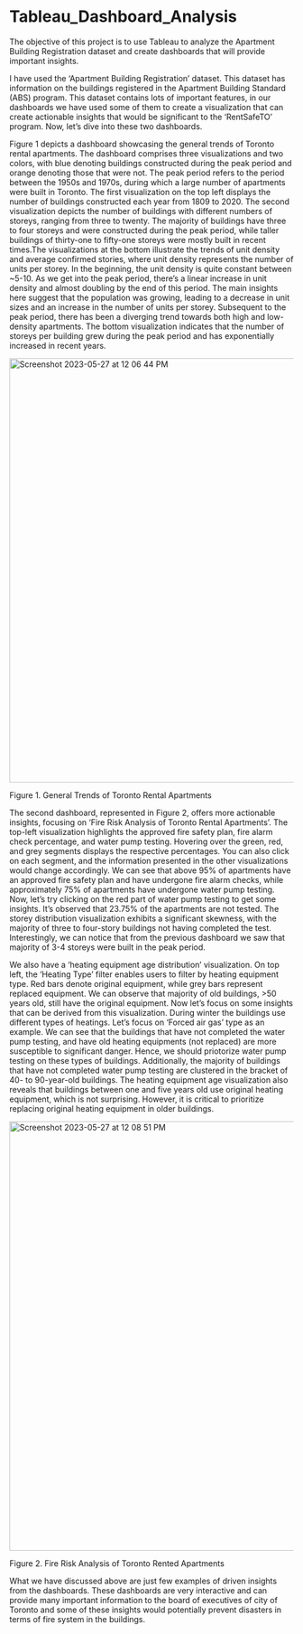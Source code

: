 # Tableau_Dashboard_Analysis
The objective of this project is to use Tableau to analyze the Apartment Building Registration dataset and create dashboards that will provide important insights. 

I have used the ‘Apartment Building Registration’ dataset. This dataset has information on the buildings registered in the Apartment Building Standard (ABS) program. This dataset contains lots of important features, in our dashboards we have used some of them to create a visualization that can create actionable insights that would be significant to the ‘RentSafeTO’ program. Now, let’s dive into these two dashboards. 
  
  Figure 1 depicts a dashboard showcasing the general trends of Toronto rental apartments. The dashboard comprises three visualizations and two colors, with blue denoting buildings constructed during the peak period and orange denoting those that were not. The peak period refers to the period between the 1950s and 1970s, during which a large number of apartments were built in Toronto. The first visualization on the top left displays the number of buildings constructed each year from 1809 to 2020. The second visualization depicts the number of buildings with different numbers of storeys, ranging from three to twenty. The majority of buildings have three to four storeys and were constructed during the peak period, while taller buildings of thirty-one to fifty-one storeys were mostly built in recent times.The visualizations at the bottom illustrate the trends of unit density and average confirmed stories, where unit density represents the number of units per storey. In the beginning, the unit density is quite constant between ~5-10. As we get into the peak period, there’s a linear increase in unit density and almost doubling by the end of this period. The main insights here suggest that the population was growing, leading to a decrease in unit sizes and an increase in the number of units per storey. Subsequent to the peak period, there has been a diverging trend towards both high and low-density apartments. The bottom visualization indicates that the number of storeys per building grew during the peak period and has exponentially increased in recent years.


<img width="751" alt="Screenshot 2023-05-27 at 12 06 44 PM" src="https://github.com/Mehradgsm78/Tableau_Dashboard_Analysis/assets/132492356/5e53114e-f82a-4bc4-8512-7e603b33e419">

Figure 1. General Trends of Toronto Rental Apartments

The second dashboard, represented in Figure 2, offers more actionable insights, focusing on ‘Fire Risk Analysis of Toronto Rental Apartments’. The top-left visualization highlights the approved fire safety plan, fire alarm check percentage, and water pump testing. Hovering over the green, red, and grey segments displays the respective percentages. You can also click on each segment, and the information presented in the other visualizations would change accordingly. We can see that above 95% of apartments have an approved fire safety plan and have undergone fire alarm checks, while approximately 75% of apartments have undergone water pump testing. Now, let’s try clicking on the red part of water pump testing to get some insights. It’s observed that 23.75% of the apartments are not tested. The storey distribution visualization exhibits a significant skewness, with the majority of three to four-story buildings not having completed the test. Interestingly, we can notice that from the previous dashboard we saw that majority of 3-4 storeys were built in the peak period. 


We also have a ‘heating equipment age distribution’ visualization. On top left, the ‘Heating Type’ filter enables users to filter by heating equipment type. 
Red bars denote original equipment, while grey bars represent replaced equipment. We can observe that majority of old buildings, >50 years old, still have the original equipment. Now let’s focus on some insights that can be derived from this visualization. During winter the buildings use different types of heatings. Let’s focus on ‘Forced air gas’ type as an example. We can see that the buildings that have not completed the water pump testing, and have old heating equipments (not replaced) are more susceptible to significant danger. Hence, we should priotorize water pump testing on these types of buildings. Additionally, the majority of buildings that have not completed water pump testing are clustered in the bracket of 40- to 90-year-old buildings. 
The heating equipment age visualization also reveals that buildings between one and five years old use original heating equipment, which is not surprising. However, it is critical to prioritize replacing original heating equipment in older buildings.


<img width="760" alt="Screenshot 2023-05-27 at 12 08 51 PM" src="https://github.com/Mehradgsm78/Tableau_Dashboard_Analysis/assets/132492356/cd928721-dff1-4d57-aa36-46b0d311111b">

Figure 2. Fire Risk Analysis of Toronto Rented Apartments

What we have discussed above are just few examples of driven insights from the dashboards. These dashboards are very interactive and can provide many important information to the board of executives of city of Toronto and some of these insights would potentially prevent disasters in terms of fire system in the buildings. 






